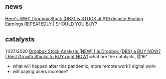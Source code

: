 

## news

[Here's WHY Dropbox Stock (DBX) is STUCK at $19 despite Beating Earnings REPEATEDLY | SHOULD YOU BUY?](https://www.youtube.com/watch?v=AWw3CvVjX0k)





## catalysts
11/27/2020
[Dropbox Stock Analysis (NEW) | Is Dropbox (DBX) a BUY NOW? | Best Growth Stocks to BUY right NOW!](https://www.youtube.com/watch?v=cuE5JfUq2OE)
what are the catalysts, @16"
- what will happen after this pandemic, more remote work? digital work
- will paying users increase?
